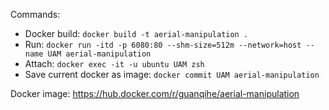 Commands:
- Docker build: `docker build -t aerial-manipulation .`
- Run: `docker run -itd -p 6080:80 --shm-size=512m --network=host --name UAM aerial-manipulation`
- Attach: `docker exec -it -u ubuntu UAM zsh`
- Save current docker as image: `docker commit UAM aerial-manipulation`

Docker image: https://hub.docker.com/r/guanqihe/aerial-manipulation
